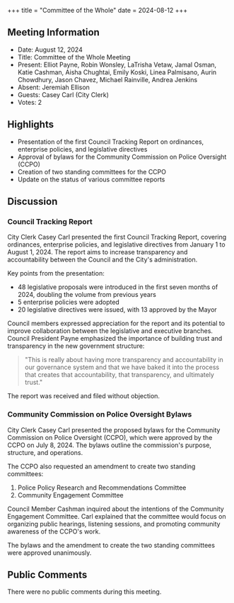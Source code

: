 +++
title = "Committee of the Whole"
date = 2024-08-12
+++

## Meeting Information

- Date: August 12, 2024
- Title: Committee of the Whole Meeting
- Present: Elliot Payne, Robin Wonsley, LaTrisha Vetaw, Jamal Osman, Katie Cashman, Aisha Chughtai, Emily Koski, Linea Palmisano, Aurin Chowdhury, Jason Chavez, Michael Rainville, Andrea Jenkins
- Absent: Jeremiah Ellison
- Guests: Casey Carl (City Clerk)
- Votes: 2

## Highlights

- Presentation of the first Council Tracking Report on ordinances, enterprise policies, and legislative directives
- Approval of bylaws for the Community Commission on Police Oversight (CCPO)
- Creation of two standing committees for the CCPO
- Update on the status of various committee reports

## Discussion

### Council Tracking Report

City Clerk Casey Carl presented the first Council Tracking Report, covering ordinances, enterprise policies, and legislative directives from January 1 to August 1, 2024. The report aims to increase transparency and accountability between the Council and the City's administration.

Key points from the presentation:
- 48 legislative proposals were introduced in the first seven months of 2024, doubling the volume from previous years
- 5 enterprise policies were adopted
- 20 legislative directives were issued, with 13 approved by the Mayor

Council members expressed appreciation for the report and its potential to improve collaboration between the legislative and executive branches. Council President Payne emphasized the importance of building trust and transparency in the new government structure:

> "This is really about having more transparency and accountability in our governance system and that we have baked it into the process that creates that accountability, that transparency, and ultimately trust."

The report was received and filed without objection.

### Community Commission on Police Oversight Bylaws

City Clerk Casey Carl presented the proposed bylaws for the Community Commission on Police Oversight (CCPO), which were approved by the CCPO on July 8, 2024. The bylaws outline the commission's purpose, structure, and operations.

The CCPO also requested an amendment to create two standing committees:
1. Police Policy Research and Recommendations Committee
2. Community Engagement Committee

Council Member Cashman inquired about the intentions of the Community Engagement Committee. Carl explained that the committee would focus on organizing public hearings, listening sessions, and promoting community awareness of the CCPO's work.

The bylaws and the amendment to create the two standing committees were approved unanimously.

## Public Comments

There were no public comments during this meeting.
